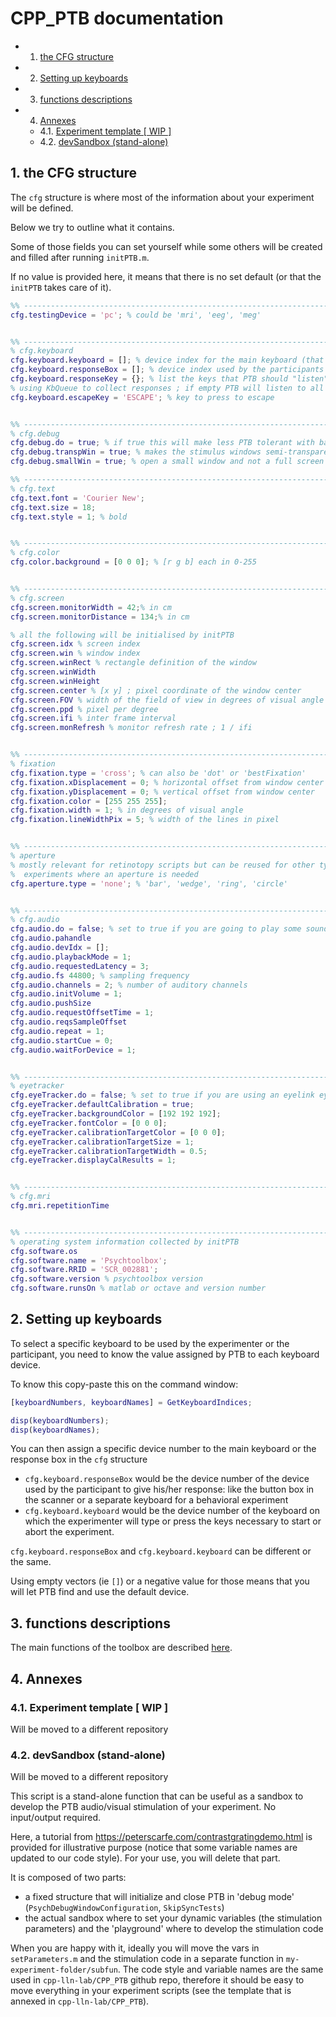 # CPP_PTB documentation

<!-- vscode-markdown-toc -->
* 1. [the CFG structure](#theCFGstructure)
* 2. [Setting up keyboards](#Settingupkeyboards)
* 3. [functions descriptions](#functionsdescriptions)
* 4. [Annexes](#Annexes)
	* 4.1. [Experiment template [ WIP ]](#ExperimenttemplateWIP)
	* 4.2. [devSandbox (stand-alone)](#devSandboxstand-alone)

<!-- vscode-markdown-toc-config
	numbering=true
	autoSave=true
	/vscode-markdown-toc-config -->
<!-- /vscode-markdown-toc -->

##  1. <a name='theCFGstructure'></a>the CFG structure

The `cfg` structure is where most of the information about your experiment will be defined.

Below we try to outline what it contains.

Some of those fields you can set yourself while some others will be created and filled after running `initPTB.m`.

If no value is provided here, it means that there is no set default (or that the `initPTB` takes care of it).

```matlab
%% -------------------------------------------------------------------------- %%
cfg.testingDevice = 'pc'; % could be 'mri', 'eeg', 'meg'


%% -------------------------------------------------------------------------- %%
% cfg.keyboard
cfg.keyboard.keyboard = []; % device index for the main keyboard (that of the experimenter)
cfg.keyboard.responseBox = []; % device index used by the participants 
cfg.keyboard.responseKey = {}; % list the keys that PTB should "listen" to when 
% using KbQueue to collect responses ; if empty PTB will listen to all key presses
cfg.keyboard.escapeKey = 'ESCAPE'; % key to press to escape


%% -------------------------------------------------------------------------- %%
% cfg.debug
cfg.debug.do = true; % if true this will make less PTB tolerant with bad synchronisation
cfg.debug.transpWin = true; % makes the stimulus windows semi-transparent: useful when designing your experiment
cfg.debug.smallWin = true; % open a small window and not a full screen window ; can be useful for debugging

%% -------------------------------------------------------------------------- %%
% cfg.text
cfg.text.font = 'Courier New';
cfg.text.size = 18;
cfg.text.style = 1; % bold


%% -------------------------------------------------------------------------- %%
% cfg.color
cfg.color.background = [0 0 0]; % [r g b] each in 0-255


%% -------------------------------------------------------------------------- %%
% cfg.screen
cfg.screen.monitorWidth = 42;% in cm
cfg.screen.monitorDistance = 134;% in cm

% all the following will be initialised by initPTB
cfg.screen.idx % screen index
cfg.screen.win % window index
cfg.screen.winRect % rectangle definition of the window 
cfg.screen.winWidth
cfg.screen.winHeight
cfg.screen.center % [x y] ; pixel coordinate of the window center
cfg.screen.FOV % width of the field of view in degrees of visual angle
cfg.screen.ppd % pixel per degree
cfg.screen.ifi % inter frame interval 
cfg.screen.monRefresh % monitor refresh rate ; 1 / ifi


%% -------------------------------------------------------------------------- %%
% fixation 
cfg.fixation.type = 'cross'; % can also be 'dot' or 'bestFixation'
cfg.fixation.xDisplacement = 0; % horizontal offset from window center
cfg.fixation.yDisplacement = 0; % vertical offset from window center
cfg.fixation.color = [255 255 255];
cfg.fixation.width = 1; % in degrees of visual angle
cfg.fixation.lineWidthPix = 5; % width of the lines in pixel


%% -------------------------------------------------------------------------- %%
% aperture
% mostly relevant for retinotopy scripts but can be reused for other types of 
%  experiments where an aperture is needed
cfg.aperture.type = 'none'; % 'bar', 'wedge', 'ring', 'circle' 


%% -------------------------------------------------------------------------- %%
% cfg.audio
cfg.audio.do = false; % set to true if you are going to play some sounds
cfg.audio.pahandle
cfg.audio.devIdx = [];
cfg.audio.playbackMode = 1;
cfg.audio.requestedLatency = 3;
cfg.audio.fs 44800; % sampling frequency 
cfg.audio.channels = 2; % number of auditory channels
cfg.audio.initVolume = 1;
cfg.audio.pushSize  
cfg.audio.requestOffsetTime = 1;
cfg.audio.reqsSampleOffset
cfg.audio.repeat = 1;
cfg.audio.startCue = 0;
cfg.audio.waitForDevice = 1;


%% -------------------------------------------------------------------------- %%
% eyetracker
cfg.eyeTracker.do = false; % set to true if you are using an eyelink eyetracker
cfg.eyeTracker.defaultCalibration = true;
cfg.eyeTracker.backgroundColor = [192 192 192];
cfg.eyeTracker.fontColor = [0 0 0];
cfg.eyeTracker.calibrationTargetColor = [0 0 0];
cfg.eyeTracker.calibrationTargetSize = 1;
cfg.eyeTracker.calibrationTargetWidth = 0.5;
cfg.eyeTracker.displayCalResults = 1;


%% -------------------------------------------------------------------------- %%
% cfg.mri
cfg.mri.repetitionTime


%% -------------------------------------------------------------------------- %%
% operating system information collected by initPTB
cfg.software.os 
cfg.software.name = 'Psychtoolbox';
cfg.software.RRID = 'SCR_002881';
cfg.software.version % psychtoolbox version
cfg.software.runsOn % matlab or octave and version number
```

##  2. <a name='Settingupkeyboards'></a>Setting up keyboards

To select a specific keyboard to be used by the experimenter or the participant, you need to know
the value assigned by PTB to each keyboard device.

To know this copy-paste this on the command window:

``` matlab
[keyboardNumbers, keyboardNames] = GetKeyboardIndices;

disp(keyboardNumbers);
disp(keyboardNames);
```

You can then assign a specific device number to the main keyboard or the response box in the `cfg` structure

-   `cfg.keyboard.responseBox` would be the device number of the device used by the participant to give his/her
response: like the button box in the scanner or a separate keyboard for a behavioral experiment
-   `cfg.keyboard.keyboard` would be the device number of the keyboard on which the experimenter will type or
press the keys necessary to start or abort the experiment.

`cfg.keyboard.responseBox` and `cfg.keyboard.keyboard` can be different or the same.

Using empty vectors (ie `[]`) or a negative value for those means that you will let PTB find and use the default device.

##  3. <a name='functionsdescriptions'></a>functions descriptions

The main functions of the toolbox are described [here](./10_functions_descriptions.md).

##  4. <a name='Annexes'></a>Annexes

###  4.1. <a name='ExperimenttemplateWIP'></a>Experiment template [ WIP ]

Will be moved to a different repository

###  4.2. <a name='devSandboxstand-alone'></a>devSandbox (stand-alone)

Will be moved to a different repository

This script is a stand-alone function that can be useful as a sandbox to develop the PTB audio/visual stimulation of your experiment. No input/output required.

Here, a tutorial from https://peterscarfe.com/contrastgratingdemo.html is provided for illustrative purpose (notice that some variable names are updated to our code style). For your use, you will delete that part.

It is composed of two parts:
 - a fixed structure that will initialize and close PTB in 'debug mode'
    (`PsychDebugWindowConfiguration`, `SkipSyncTests`)
 - the actual sandbox where to set your dynamic variables (the stimulation
   parameters) and the 'playground' where to develop the stimulation code

 When you are happy with it, ideally you will move the vars in `setParameters.m` and the stimulation code in a separate function in `my-experiment-folder/subfun`. The code style and variable names are the same used in `cpp-lln-lab/CPP_PTB` github repo, therefore it should be easy to move everything in your experiment scripts (see the template that is annexed in `cpp-lln-lab/CPP_PTB`).
